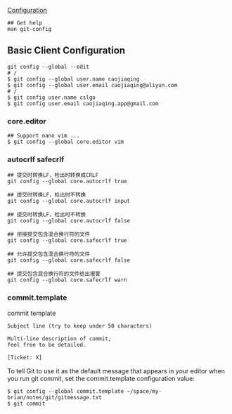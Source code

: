 [Configuration](https://git-scm.com/book/en/v2/Customizing-Git-Git-Configuration)

```shell
## Get help
man git-config

```

## Basic Client Configuration

```shell
git config --global --edit
# /
$ git config --global user.name caojiaqing
$ git config --global user.email caojiaqing@aliyun.com
# /
$ git config user.name cslgo
$ git config user.email caojiaqing.app@gmail.com
```

### core.editor

```shell
## Support nano vim ...
$ git config --global core.editor vim
```
### autocrlf safecrlf

```
## 提交时转换LF，检出时转换成CRLF
git config --global core.autocrlf true

## 提交时转换LF，检出时不转换
git config --global core.autocrlf input

## 提交时转换LF，检出时不转换
git config --global core.autocrlf false

## 拒接提交包含混合换行符的文件
git config --global core.safecrlf true

## 允许提交包含混合换行符的文件
git config --global core.safecrlf false

## 提交包含混合换行符的文件给出报警
git config --global core.safecrlf warn

```

### commit.template

commit template
```txt
Subject line (try to keep under 50 characters)

Multi-line description of commit,
feel free to be detailed.

[Ticket: X]
```

To tell Git to use it as the default message that appears in your editor when you run git commit, set the commit.template configuration value:
```shell
$ git config --global commit.template ~/space/my-brian/notes/git/gitmessage.txt
$ git commit
```